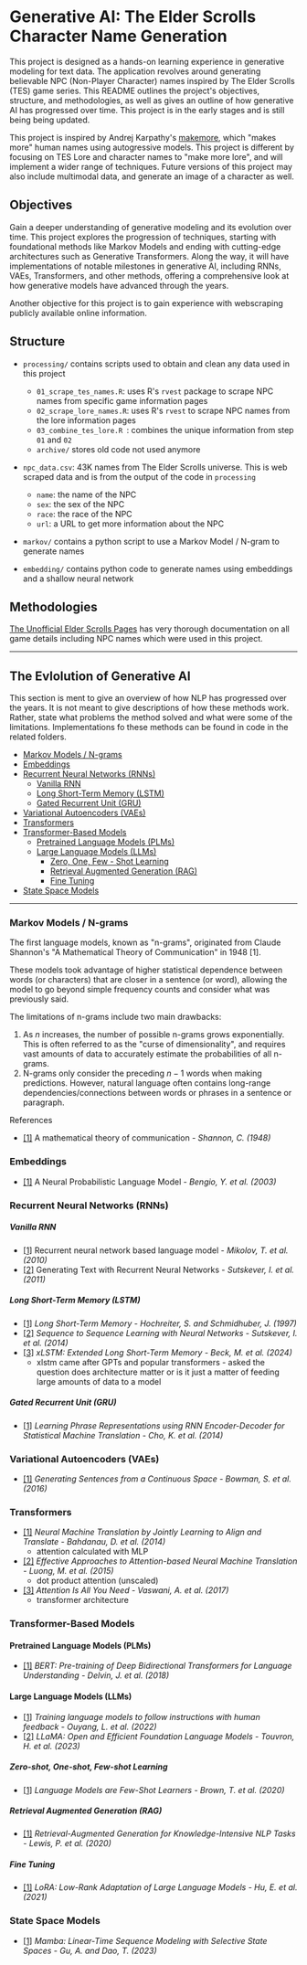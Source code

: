 # Generative AI: The Elder Scrolls Character Name Generation

This project is designed as a hands-on learning experience in generative modeling for text data. The application revolves around generating believable NPC (Non-Player Character) names inspired by The Elder Scrolls (TES) game series. This README outlines the project's objectives, structure, and methodologies, as well as gives an outline of how generative AI has progressed over time. This project is in the early stages and is still being being updated.

This project is inspired by Andrej Karpathy's [makemore](https://github.com/karpathy/makemore), which "makes more" human names using autogressive models. This project is different by focusing on TES Lore and character names to "make more lore", and will implement a wider range of techniques. Future versions of this project may also include multimodal data, and generate an image of a character as well.

## Objectives

Gain a deeper understanding of generative modeling and its evolution over time. This project explores the progression of techniques, starting with foundational methods like Markov Models and ending with cutting-edge architectures such as Generative Transformers. Along the way, it will have implementations of notable milestones in generative AI, including RNNs, VAEs, Transformers, and other methods, offering a comprehensive look at how generative models have advanced through the years.

Another objective for this project is to gain experience with webscraping publicly available online information.


## Structure

- `processing/` contains scripts used to obtain and clean any data used in this project
  - `01_scrape_tes_names.R`: uses R's `rvest` package to scrape NPC names from specific game information pages
  - `02_scrape_lore_names.R`: uses R's `rvest` to scrape NPC names from the lore information pages
  - `03_combine_tes_lore.R `: combines the unique information from step `01` and `02`
  - `archive/` stores old code not used anymore
 
- `npc_data.csv`: 43K names from The Elder Scrolls universe. This is web scraped data and is from the output of the code in `processing`
  - `name`: the name of the NPC
  - `sex`: the sex of the NPC
  - `race`: the race of the NPC
  - `url`: a URL to get more information about the NPC
 
- `markov/`  contains a python script to use a Markov Model / N-gram to generate names
- `embedding/` contains python code to generate names using embeddings and a shallow neural network


## Methodologies

[The Unofficial Elder Scrolls Pages](https://en.uesp.net/wiki/Main_Page) has very thorough documentation on all game details including NPC names which were used in this project.

---

## The Evlolution of Generative AI
This section is ment to give an overview of how NLP has progressed over the years. It is not meant to give descriptions of how these methods work. Rather, state what problems the method solved and what were some of the limitations. Implementations fo these methods can be found in code in the related folders.

- [Markov Models / N-grams](#markov-models--n-grams)
- [Embeddings](#embeddings)
- [Recurrent Neural Networks (RNNs)](#recurrent-neural-networks-rnns)
  - [Vanilla RNN](#vanilla-rnn)
  - [Long Short-Term Memory (LSTM)](#long-short-term-memory-lstm)
  - [Gated Recurrent Unit (GRU)](#gated-recurrent-unit-gru)
- [Variational Autoencoders (VAEs)](#variational-autoencoders-vaes)
- [Transformers](#transformers)
- [Transformer-Based Models](#transformer-based-models)
  - [Pretrained Language Models (PLMs)](#pretrained-language-models-plms)
  - [Large Language Models (LLMs)](#large-language-models-llms)
    - [Zero, One, Few - Shot Learning](#zero-shot-one-shot-few-shot-learning)
    - [Retrieval Augmented Generation (RAG)](#retrieval-augmented-generation-rag)
    - [Fine Tuning](#fine-tuning)
- [State Space Models](#state-space-models)

---

### Markov Models / N-grams

The first language models, known as "n-grams", originated from Claude Shannon's "A Mathematical Theory of Communication" in 1948 [1].

These models took advantage of higher statistical dependence between words (or characters) that are closer in a sentence (or word), allowing the model to go beyond simple frequency counts and consider what was previously said. 

The limitations of n-grams include two main drawbacks:

1. As $n$ increases, the number of possible n-grams grows exponentially. This is often referred to as the "curse of dimensionality", and requires vast amounts of data to accurately estimate the probabilities of all n-grams.
2. N-grams only consider the preceding $n−1$ words when making predictions. However, natural language often contains long-range dependencies/connections between words or phrases in a sentence or paragraph.


References

- [[1]](https://ieeexplore.ieee.org/stamp/stamp.jsp?tp=&arnumber=6773024) A mathematical theory of communication - *Shannon, C. (1948)* 

### Embeddings
- [[1]](https://www.jmlr.org/papers/volume3/bengio03a/bengio03a.pdf) A Neural Probabilistic Language Model - *Bengio, Y. et al. (2003)*
### Recurrent Neural Networks (RNNs)

##### Vanilla RNN
- [[1]](https://www.fit.vut.cz/research/group/speech/public/publi/2010/mikolov_interspeech2010_IS100722.pdf) Recurrent neural network based language model - *Mikolov, T. et al. (2010)* 
- [[2]](https://icml.cc/2011/papers/524_icmlpaper.pdf) Generating Text with Recurrent Neural Networks - *Sutskever, I. et al. (2011)* 

##### Long Short-Term Memory (LSTM)
- [[1]](https://www.bioinf.jku.at/publications/older/2604.pdf) *Long Short-Term Memory - Hochreiter, S. and Schmidhuber, J. (1997)*
- [[2]](https://arxiv.org/abs/1409.3215) *Sequence to Sequence Learning with Neural Networks - Sutskever, I. et al. (2014)*
- [[3]](https://arxiv.org/abs/2405.04517) *xLSTM: Extended Long Short-Term Memory - Beck, M. et al. (2024)*
   - xlstm came after GPTs and popular transformers - asked the question does architecture matter or is it just a matter of feeding large amounts of data to a model
##### Gated Recurrent Unit (GRU)
- [[1]](https://arxiv.org/abs/1406.1078) *Learning Phrase Representations using RNN Encoder-Decoder for Statistical Machine Translation - Cho, K. et al. (2014)*
### Variational Autoencoders (VAEs)
- [[1]](https://arxiv.org/abs/1511.06349) *Generating Sentences from a Continuous Space - Bowman, S. et al. (2016)*
### Transformers
- [[1]](https://arxiv.org/abs/1409.0473)  *Neural Machine Translation by Jointly Learning to Align and Translate - Bahdanau, D. et al. (2014)*
    - attention calculated with MLP
- [[2]](https://arxiv.org/abs/1508.04025) *Effective Approaches to Attention-based Neural Machine Translation - Luong, M. et al.  (2015)*
    - dot product attention (unscaled)
- [[3]](https://arxiv.org/abs/1706.03762) *Attention Is All You Need - Vaswani, A. et al. (2017)*
    - transformer architecture 

### Transformer-Based Models

#### Pretrained Language Models (PLMs)
- [[1]](https://arxiv.org/abs/1810.04805)  *BERT: Pre-training of Deep Bidirectional Transformers for Language Understanding - Delvin, J. et al. (2018)*
#### Large Language Models (LLMs)
- [[1]](https://arxiv.org/abs/2203.02155)  *Training language models to follow instructions with human feedback - Ouyang, L. et al. (2022)*
- [[2]](https://arxiv.org/abs/2302.13971)  *LLaMA: Open and Efficient Foundation Language Models - Touvron, H. et al. (2023)*
##### Zero-shot, One-shot, Few-shot Learning
- [[1]](https://arxiv.org/abs/2005.14165) *Language Models are Few-Shot Learners - Brown, T. et al. (2020)*
##### Retrieval Augmented Generation (RAG)
- [[1]](https://arxiv.org/abs/2005.11401) *Retrieval-Augmented Generation for Knowledge-Intensive NLP Tasks - Lewis, P. et al. (2020)*
##### Fine Tuning
- [[1]](https://arxiv.org/abs/2106.09685) *LoRA: Low-Rank Adaptation of Large Language Models - Hu, E. et al. (2021)*


### State Space Models
- [[1]](https://arxiv.org/abs/2312.00752) *Mamba: Linear-Time Sequence Modeling with Selective State Spaces - Gu, A. and Dao, T. (2023)*
